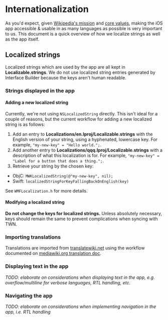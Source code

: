 # Internationalization
As you'd expect, given [Wikipedia's mission](https://wikimediafoundation.org/wiki/Mission_statement) and [core values](https://wikimediafoundation.org/wiki/Values), making the iOS app accessible & usable in as many languages as possible is very important to us.  This document is a quick overview of how we localize strings as well as the app itself.

## Localized strings
Localized strings which are used by the app are all kept in **Localizable.strings**.  We do not use localized string entries generated by Interface Builder because the keys aren't human readable.
### Strings displayed in the app
#### Adding a new localized string
Currently, we're not using `NSLocalizedString` directly.  This isn't ideal for a couple of reasons, but the current workflow for adding a new localized string is as follows:

1. Add an entry to **Localizations/en.lproj/Localizable.strings** with the English version of your string, using a hyphenated, lowercase key. For example, `"my-new-key" = "Hello world.";`.
2. Add another entry to **Localizations/qqq.lproj/Localizable.strings** with a description of what this localization is for. For example, `"my-new-key" = "Label for a button that does a thing.";`.
3. Retrieve your string by the chosen key:
  - ObjC: `MWKLocalizedString(@"my-new-key", nil);`
  - Swift: `localizedStringForKeyFallingBackOnEnglish(key)`

See `WMFLocalization.h` for more details.

#### Modifying a localized string
**Do not change the keys for localized strings.** Unless absolutely necessary, keys should remain the same to prevent complications when syncing with TWN.

### Importing translations
Translations are imported from [translatewiki.net](https://translatewiki.net) using the workflow documented on [mediawiki.org translation doc](https://www.mediawiki.org/wiki/Translation_of_app_string_resources#TWN_sync_for_iOS).

### Displaying text in the app
_TODO: elaborate on considerations when displaying text in the app, e.g. overflow/multiline for verbose languages, RTL handling, etc._

### Navigating the app
_TODO: elaborate on considerations when implementing navigation in the app, i.e. RTL handling_
